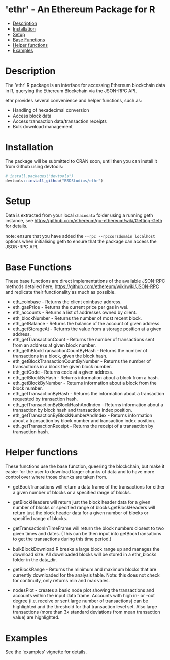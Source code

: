 'ethr' - An Ethereum Package for R
================

-   [Description](#description)
-   [Installation](#installation)
-   [Setup](#setup)
-   [Base Functions](#base-functions)
-   [Helper functions](#helper-functions)
-   [Examples](#examples)

Description
===========

The 'ethr' R package is an interface for accessing Ethereum blockchain data in R, querying the Ethereum Blockchain via the JSON-RPC API.

ethr provides several convenience and helper functions, such as:

-   Handling of hexadecimal conversion
-   Access block data
-   Access transaction data/transaction receipts
-   Bulk download management

Installation
============

The package will be submitted to CRAN soon, until then you can install it from Github using devtools:

``` r
# install.packages("devtools")
devtools::install_github("BSDStudios/ethr")
```

Setup
=====

Data is extracted from your local `chaindata` folder using a running geth instance, see <https://github.com/ethereum/go-ethereum/wiki/Getting-Geth> for details.

note: ensure that you have added the `--rpc --rpccorsdomain localhost` options when initialising geth to ensure that the package can access the JSON-RPC API.

Base Functions
==============

These base functions are direct implementations of the available JSON-RPC methods detailed here, <https://github.com/ethereum/wiki/wiki/JSON-RPC> and replicate their functionality as much as possible.

-   eth\_coinbase - Returns the client coinbase address.
-   eth\_gasPrice - Returns the current price per gas in wei.
-   eth\_accounts - Returns a list of addresses owned by client.
-   eth\_blockNumber - Returns the number of most recent block.
-   eth\_getBalance - Returns the balance of the account of given address.
-   eth\_getStorageAt - Returns the value from a storage position at a given address.
-   eth\_getTransactionCount - Returns the number of transactions sent from an address at given block number.
-   eth\_gethBlockTransactionCountByHash - Returns the number of transactions in a block, given the block hash.
-   eth\_getBlockTransactionCountByNumber - Returns the number of transactions in a block the given block number.
-   eth\_getCode - Returns code at a given address.
-   eth\_getBlockByHash - Returns information about a block from a hash.
-   eth\_getBlockByNumber - Returns information about a block from the block number.
-   eth\_getTransactionByHash - Returns the information about a transaction requested by transaction hash.
-   eth\_getTransactionByBlockHashAndIndex - Returns information about a transaction by block hash and transaction index position.
-   eth\_getTransactionByBlockNumberAndIndex - Returns information about a transaction by block number and transaction index position.
-   eth\_getTransactionReceipt - Returns the receipt of a transaction by transaction hash.

Helper functions
================

These functions use the base function, queering the blockchain, but make it easier for the user to download larger chunks of data and to have more control over where those chunks are taken from.

-   getBockTransations will return a data frame of the transactions for either a given number of blocks or a specified range of blocks.

-   getBlockHeaders will return just the block header data for a given number of blocks or specified range of blocks.getBlockHeaders will return just the block header data for a given number of blocks or specified range of blocks.

-   getTransactionInTimeFrame will return the block numbers closest to two given times and dates. (This can be then input into getBockTransations to get the transactions during this time period.)

-   bulkBlockDownload.R breaks a large block range up and manages the download size. All downloaded blocks will be stored in a ethr\_blocks folder in the data\_dir.

-   getBlockRange - Returns the minimum and maximum blocks that are currently downloaded for the analysis table. Note: this does not check for continuity, only returns min and max vales.

-   nodesPlot - creates a basic node plot showing the transactions and accounts within the input data frame. Accounts with high in- or -out degree (i.e. receive or sent large number of transactions) can be highlighted and the threshold for that transaction level set. Also large transactions (more than 3x standard deviations from mean transaction value) are highlighted.

Examples
========

See the 'examples' vignette for details.
